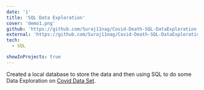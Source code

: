 ```yaml
---
date: '1'
title: 'SQL Data Exploration'
cover: 'demo1.png'
github: 'https://github.com/Suraj11nag/Covid-Death-SQL-DataExploration'
external: 'https://github.com/Suraj11nag/Covid-Death-SQL-DataExploration/blob/main/Queries'
tech:
  - SQL

showInProjects: true
---
```


Created a local database to store the data and then using SQL to do some Data Exploration on [Covid Data Set](https://ourworldindata.org/covid-deaths). 
